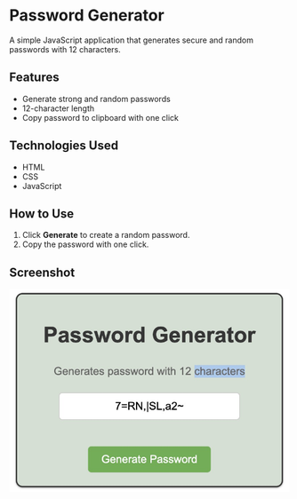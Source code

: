 # Password Generator

A simple JavaScript application that generates secure and random passwords with 12 characters.

## Features
- Generate strong and random passwords
- 12-character length
- Copy password to clipboard with one click

## Technologies Used
- HTML
- CSS
- JavaScript

## How to Use
1. Click **Generate** to create a random password.
2. Copy the password with one click.

## Screenshot
![Screenshot](Screenshot.jpg)
